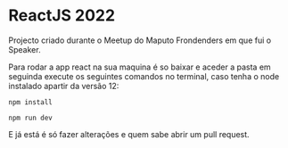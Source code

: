 # ReactJS 2022

Projecto criado durante o Meetup do Maputo Frondenders em que fui o Speaker.

Para rodar a app react na sua maquina é so baixar e aceder a pasta em seguinda execute os seguintes comandos no terminal, caso tenha o node instalado apartir da versão 12:

<code>npm install</code>

<code>npm run dev</code>

E já está é só fazer alterações e quem sabe abrir um pull request.
